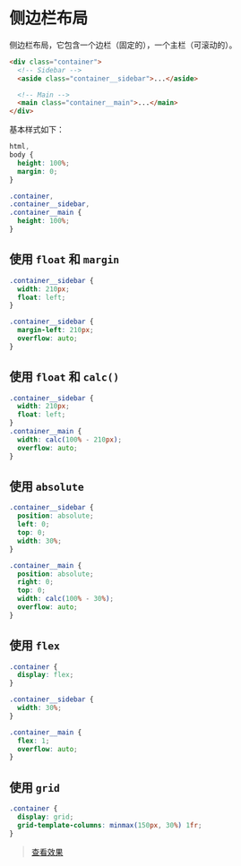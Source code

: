 # 侧边栏布局

侧边栏布局，它包含一个边栏（固定的），一个主栏（可滚动的）。

```html
<div class="container">
  <!-- Sidebar -->
  <aside class="container__sidebar">...</aside>

  <!-- Main -->
  <main class="container__main">...</main>
</div>
```

基本样式如下：

```css
html,
body {
  height: 100%;
  margin: 0;
}

.container,
.container__sidebar,
.container__main {
  height: 100%;
}
```

## 使用 `float` 和 `margin`

```css
.container__sidebar {
  width: 210px;
  float: left;
}

.container__sidebar {
  margin-left: 210px;
  overflow: auto;
}
```

## 使用 `float` 和 `calc()`

```css
.container__sidebar {
  width: 210px;
  float: left;
}
.container__main {
  width: calc(100% - 210px);
  overflow: auto;
}
```

## 使用 `absolute`

```css
.container__sidebar {
  position: absolute;
  left: 0;
  top: 0;
  width: 30%;
}

.container__main {
  position: absolute;
  right: 0;
  top: 0;
  width: calc(100% - 30%);
  overflow: auto;
}
```

## 使用 `flex`

```css
.container {
  display: flex;
}

.container__sidebar {
  width: 30%;
}

.container__main {
  flex: 1;
  overflow: auto;
}
```

## 使用 `grid`

```css
.container {
  display: grid;
  grid-template-columns: minmax(150px, 30%) 1fr;
}
```

> [查看效果](https://codepen.io/lio-zero/pen/yLVmWRY)

